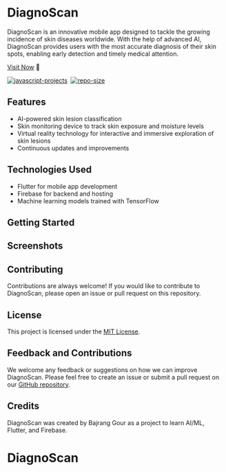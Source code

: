 # DiagnoScan

DiagnoScan is an innovative mobile app designed to tackle the growing incidence of skin diseases worldwide. With the help of advanced AI, DiagnoScan provides users with the most accurate diagnosis of their skin spots, enabling early detection and timely medical attention. 

[Visit Now](https://github.com/code-bajju/DiagnoScan.git) 🚀

[![javascript-projects](https://img.shields.io/website-up-down-green-red/http/shields.io.svg?color=blue)](https://github.com/code-bajju/DiagnoScan.git)&nbsp;
[![repo-size](https://img.shields.io/github/repo-size/code-bajju/DiagnoScan)](https://github.com/code-bajju/DiagnoScan.git)

## Features

- AI-powered skin lesion classification
- Skin monitoring device to track skin exposure and moisture levels
- Virtual reality technology for interactive and immersive exploration of skin lesions
- Continuous updates and improvements

## Technologies Used

- Flutter for mobile app development
- Firebase for backend and hosting
- Machine learning models trained with TensorFlow

## Getting Started


## Screenshots


## Contributing

Contributions are always welcome! If you would like to contribute to DiagnoScan, please open an issue or pull request on this repository.

## License

This project is licensed under the [MIT License](LICENSE).


## Feedback and Contributions

We welcome any feedback or suggestions on how we can improve DiagnoScan. Please feel free to create an issue or submit a pull request on our [GitHub repository](https://github.com/code-bajju/DiagnoScan.git). 


## Credits

DiagnoScan was created by Bajrang Gour as a project to learn AI/ML, Flutter, and Firebase.
# DiagnoScan
